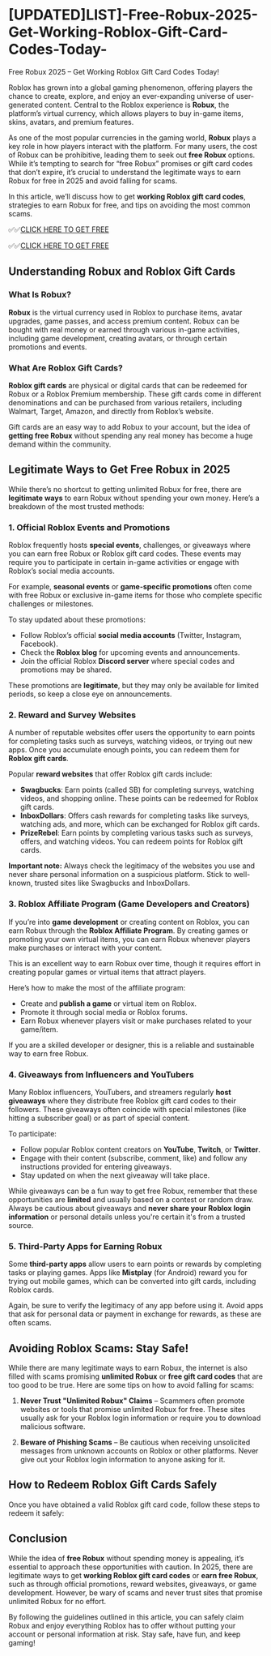 # [UPDATED]LIST]-Free-Robux-2025-Get-Working-Roblox-Gift-Card-Codes-Today-

Free Robux 2025 – Get Working Roblox Gift Card Codes Today!

Roblox has grown into a global gaming phenomenon, offering players the chance to create, explore, and enjoy an ever-expanding universe of user-generated content. Central to the Roblox experience is **Robux**, the platform’s virtual currency, which allows players to buy in-game items, skins, avatars, and premium features. 

As one of the most popular currencies in the gaming world, **Robux** plays a key role in how players interact with the platform. For many users, the cost of Robux can be prohibitive, leading them to seek out **free Robux** options. While it’s tempting to search for “free Robux” promises or gift card codes that don’t expire, it’s crucial to understand the legitimate ways to earn Robux for free in 2025 and avoid falling for scams. 

In this article, we’ll discuss how to get **working Roblox gift card codes**, strategies to earn Robux for free, and tips on avoiding the most common scams.

✅✅[CLICK HERE TO GET FREE](https://tinyurl.com/f5a9kmyc)

✅✅[CLICK HERE TO GET FREE](https://tinyurl.com/f5a9kmyc)

## Understanding Robux and Roblox Gift Cards

### What Is Robux?

**Robux** is the virtual currency used in Roblox to purchase items, avatar upgrades, game passes, and access premium content. Robux can be bought with real money or earned through various in-game activities, including game development, creating avatars, or through certain promotions and events. 

### What Are Roblox Gift Cards?

**Roblox gift cards** are physical or digital cards that can be redeemed for Robux or a Roblox Premium membership. These gift cards come in different denominations and can be purchased from various retailers, including Walmart, Target, Amazon, and directly from Roblox’s website.

Gift cards are an easy way to add Robux to your account, but the idea of **getting free Robux** without spending any real money has become a huge demand within the community.

## Legitimate Ways to Get Free Robux in 2025

While there’s no shortcut to getting unlimited Robux for free, there are **legitimate ways** to earn Robux without spending your own money. Here’s a breakdown of the most trusted methods:

### 1. **Official Roblox Events and Promotions**

Roblox frequently hosts **special events**, challenges, or giveaways where you can earn free Robux or Roblox gift card codes. These events may require you to participate in certain in-game activities or engage with Roblox’s social media accounts. 

For example, **seasonal events** or **game-specific promotions** often come with free Robux or exclusive in-game items for those who complete specific challenges or milestones.

To stay updated about these promotions:
- Follow Roblox’s official **social media accounts** (Twitter, Instagram, Facebook).
- Check the **Roblox blog** for upcoming events and announcements.
- Join the official Roblox **Discord server** where special codes and promotions may be shared.

These promotions are **legitimate**, but they may only be available for limited periods, so keep a close eye on announcements.

### 2. **Reward and Survey Websites**

A number of reputable websites offer users the opportunity to earn points for completing tasks such as surveys, watching videos, or trying out new apps. Once you accumulate enough points, you can redeem them for **Roblox gift cards**.

Popular **reward websites** that offer Roblox gift cards include:
- **Swagbucks**: Earn points (called SB) for completing surveys, watching videos, and shopping online. These points can be redeemed for Roblox gift cards.
- **InboxDollars**: Offers cash rewards for completing tasks like surveys, watching ads, and more, which can be exchanged for Roblox gift cards.
- **PrizeRebel**: Earn points by completing various tasks such as surveys, offers, and watching videos. You can redeem points for Roblox gift cards.

**Important note:** Always check the legitimacy of the websites you use and never share personal information on a suspicious platform. Stick to well-known, trusted sites like Swagbucks and InboxDollars.

### 3. **Roblox Affiliate Program (Game Developers and Creators)**

If you’re into **game development** or creating content on Roblox, you can earn Robux through the **Roblox Affiliate Program**. By creating games or promoting your own virtual items, you can earn Robux whenever players make purchases or interact with your content.

This is an excellent way to earn Robux over time, though it requires effort in creating popular games or virtual items that attract players.

Here’s how to make the most of the affiliate program:
- Create and **publish a game** or virtual item on Roblox.
- Promote it through social media or Roblox forums.
- Earn Robux whenever players visit or make purchases related to your game/item.

If you are a skilled developer or designer, this is a reliable and sustainable way to earn free Robux.

### 4. **Giveaways from Influencers and YouTubers**

Many Roblox influencers, YouTubers, and streamers regularly **host giveaways** where they distribute free Roblox gift card codes to their followers. These giveaways often coincide with special milestones (like hitting a subscriber goal) or as part of special content.

To participate:
- Follow popular Roblox content creators on **YouTube**, **Twitch**, or **Twitter**.
- Engage with their content (subscribe, comment, like) and follow any instructions provided for entering giveaways.
- Stay updated on when the next giveaway will take place.

While giveaways can be a fun way to get free Robux, remember that these opportunities are **limited** and usually based on a contest or random draw. Always be cautious about giveaways and **never share your Roblox login information** or personal details unless you're certain it's from a trusted source.

### 5. **Third-Party Apps for Earning Robux**

Some **third-party apps** allow users to earn points or rewards by completing tasks or playing games. Apps like **Mistplay** (for Android) reward you for trying out mobile games, which can be converted into gift cards, including Roblox cards.

Again, be sure to verify the legitimacy of any app before using it. Avoid apps that ask for personal data or payment in exchange for rewards, as these are often scams.

## Avoiding Roblox Scams: Stay Safe!

While there are many legitimate ways to earn Robux, the internet is also filled with scams promising **unlimited Robux** or **free gift card codes** that are too good to be true. Here are some tips on how to avoid falling for scams:

1. **Never Trust "Unlimited Robux" Claims** – Scammers often promote websites or tools that promise unlimited Robux for free. These sites usually ask for your Roblox login information or require you to download malicious software.
   
2. **Beware of Phishing Scams** – Be cautious when receiving unsolicited messages from unknown accounts on Roblox or other platforms. Never give out your Roblox login information to anyone asking for it.
## How to Redeem Roblox Gift Cards Safely

Once you have obtained a valid Roblox gift card code, follow these steps to redeem it safely:

## Conclusion

While the idea of **free Robux** without spending money is appealing, it’s essential to approach these opportunities with caution. In 2025, there are legitimate ways to get **working Roblox gift card codes** or **earn free Robux**, such as through official promotions, reward websites, giveaways, or game development. However, be wary of scams and never trust sites that promise unlimited Robux for no effort.

By following the guidelines outlined in this article, you can safely claim Robux and enjoy everything Roblox has to offer without putting your account or personal information at risk. Stay safe, have fun, and keep gaming!
